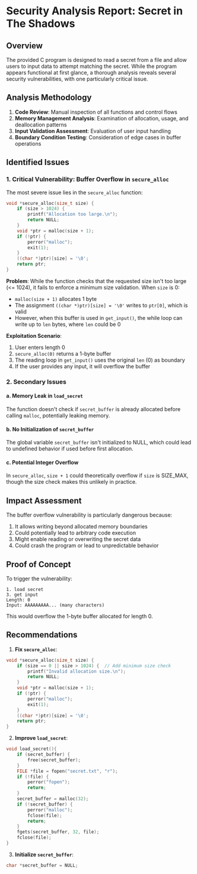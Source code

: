 # Security Analysis Report: Secret in The Shadows

## Overview
The provided C program is designed to read a secret from a file and allow users to input data to attempt matching the secret. While the program appears functional at first glance, a thorough analysis reveals several security vulnerabilities, with one particularly critical issue.

## Analysis Methodology
1. **Code Review**: Manual inspection of all functions and control flows
2. **Memory Management Analysis**: Examination of allocation, usage, and deallocation patterns
3. **Input Validation Assessment**: Evaluation of user input handling
4. **Boundary Condition Testing**: Consideration of edge cases in buffer operations

## Identified Issues

### 1. Critical Vulnerability: Buffer Overflow in `secure_alloc`
The most severe issue lies in the `secure_alloc` function:

```c
void *secure_alloc(size_t size) {
    if (size > 1024) {                    
        printf("Allocation too large.\n");
        return NULL;
    }
    void *ptr = malloc(size + 1);
    if (!ptr) {
        perror("malloc");
        exit(1);
    }
    ((char *)ptr)[size] = '\0';
    return ptr;
}
```

**Problem**: While the function checks that the requested size isn't too large (<= 1024), it fails to enforce a minimum size validation. When `size` is 0:
- `malloc(size + 1)` allocates 1 byte
- The assignment `((char *)ptr)[size] = '\0'` writes to `ptr[0]`, which is valid
- However, when this buffer is used in `get_input()`, the while loop can write up to `len` bytes, where `len` could be 0

**Exploitation Scenario**:
1. User enters length 0
2. `secure_alloc(0)` returns a 1-byte buffer
3. The reading loop in `get_input()` uses the original `len` (0) as boundary
4. If the user provides any input, it will overflow the buffer

### 2. Secondary Issues

#### a. Memory Leak in `load_secret`
The function doesn't check if `secret_buffer` is already allocated before calling `malloc`, potentially leaking memory.

#### b. No Initialization of `secret_buffer`
The global variable `secret_buffer` isn't initialized to NULL, which could lead to undefined behavior if used before first allocation.

#### c. Potential Integer Overflow
In `secure_alloc`, `size + 1` could theoretically overflow if `size` is SIZE_MAX, though the size check makes this unlikely in practice.

## Impact Assessment
The buffer overflow vulnerability is particularly dangerous because:
1. It allows writing beyond allocated memory boundaries
2. Could potentially lead to arbitrary code execution
3. Might enable reading or overwriting the secret data
4. Could crash the program or lead to unpredictable behavior

## Proof of Concept
To trigger the vulnerability:
```
1. load secret
3. get input
Length: 0
Input: AAAAAAAAA... (many characters)
```

This would overflow the 1-byte buffer allocated for length 0.

## Recommendations

1. **Fix `secure_alloc`**:
```c
void *secure_alloc(size_t size) {
    if (size == 0 || size > 1024) {  // Add minimum size check
        printf("Invalid allocation size.\n");
        return NULL;
    }
    void *ptr = malloc(size + 1);
    if (!ptr) {
        perror("malloc");
        exit(1);
    }
    ((char *)ptr)[size] = '\0';
    return ptr;
}
```

2. **Improve `load_secret`**:
```c
void load_secret(){
    if (secret_buffer) {
        free(secret_buffer);
    }
    FILE *file = fopen("secret.txt", "r");
    if (!file) {
        perror("fopen");
        return;
    }
    secret_buffer = malloc(32);
    if (!secret_buffer) {
        perror("malloc");
        fclose(file);
        return;
    }
    fgets(secret_buffer, 32, file);
    fclose(file);
}
```

3. **Initialize `secret_buffer`**:
```c
char *secret_buffer = NULL;
```

